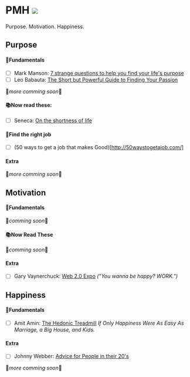# PMH <img src="https://img.shields.io/badge/Guide-Life%20Journey-2ecc71.svg"/>
Purpose. Motivation. Happiness.

## Purpose

#### 🌱Fundamentals

+ [ ] Mark Manson: [7 strange questions to help you find your life's purpose](http://markmanson.net/life-purpose)
+ [ ] Leo Babauta: [The Short but Powerful Guide to Finding Your Passion](zenhabits.net/2009/11/the-short-but-powerful-guide-to-finding-your-passion)

🚧_more comming soon_🚧

#### 📚Now read these:
+ [ ] Seneca: [On the shortness of life](http://www.amazon.com/Shortness-Life-Penguin-Great-Ideas/dp/0143036327/ref=sr_1_1?ie=UTF8&qid=1462545192&sr=8-1&keywords=on+the+shortness+of+life)

#### 🌟Find the right job
+ [ ] (50 ways to get a job that makes Good)[http://50waystogetajob.com/]

#### Extra
🚧_more comming soon_🚧

## Motivation

#### 🌿Fundamentals
🚧_comming soon_🚧

#### 📚Now Read These
🚧_comming soon_🚧

#### Extra

+ [ ] Gary Vaynerchuck: [Web 2.0 Expo](https://youtu.be/EhqZ0RU95d4) _("You wanna be happy? WORK.")_

## Happiness

#### 🎋Fundamentals
+ [ ] Amit Amin: [The Hedonic Treadmill](http://happierhuman.com/hedonic-treadmill/) _If Only Happiness Were As Easy As Marriage, a Big House, and Kids._

#### Extra
+ [ ] Johnny Webber: [Advice for People in their 20's](dailyzenlist.com/post/93015537186/advice-for-people-in-their-twenties)

🚧_more comming soon_🚧
